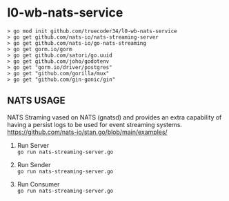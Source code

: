 # l0-wb-nats-service





```
> go mod init github.com/truecoder34/l0-wb-nats-service
> go get github.com/nats-io/nats-streaming-server
> go get github.com/nats-io/go-nats-streaming
> go get gorm.io/gorm
> go get github.com/satori/go.uuid
> go get github.com/joho/godotenv
> go get "gorm.io/driver/postgres"
> go get "github.com/gorilla/mux"
> go get "github.com/gin-gonic/gin" 

```


## NATS USAGE <br/>
NATS Straming vased on NATS (gnatsd) and provides an extra capability of having a persist logs to be used for event streaming systems.
https://github.com/nats-io/stan.go/blob/main/examples/

1. Run Server <br/>
```go run nats-streaming-server.go```

2. Run Sender <br/>
```go run nats-streaming-server.go```

3. Run Consumer <br/>
```go run nats-streaming-server.go```




